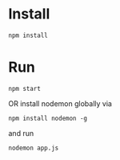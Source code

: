 # Install


    npm install

# Run

    npm start
    
OR install nodemon globally via 

    npm install nodemon -g

and run

    nodemon app.js